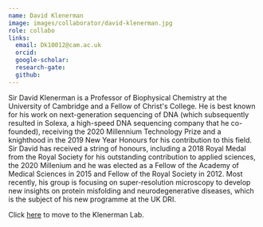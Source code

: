 ```yaml
---
name: David Klenerman
image: images/collaborator/david-klenerman.jpg
role: collabo
links:
  email: Dk10012@cam.ac.uk
  orcid:
  google-scholar:
  research-gate:
  github:
---
```


Sir David Klenerman is a Professor of Biophysical Chemistry at the University of Cambridge and a Fellow of Christ's College. He is best known for his work on next-generation sequencing of DNA (which subsequently resulted in Solexa, a high-speed DNA sequencing company that he co-founded), receiving the 2020 Millennium Technology Prize and a knighthood in the 2019 New Year Honours for his contribution to this field. Sir David has received a string of honours, including a 2018 Royal Medal from the Royal Society for his outstanding contribution to applied sciences, the 2020 Millenium and he was elected as a Fellow of the Academy of Medical Sciences in 2015 and Fellow of the Royal Society in 2012. Most recently, his group is focusing on super-resolution microscopy to develop new insights on protein misfolding and neurodegenerative diseases, which is the subject of his new programme at the UK DRI.

Click <a href="https://www.klenermangroup.co.uk/"> here</a>  to move to the Klenerman Lab.
